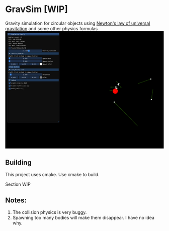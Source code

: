 # GravSim [WIP]
Gravity simulation for circular objects using [Newton's law of universal gravitation](https://en.wikipedia.org/wiki/Newton%27s_law_of_universal_gravitation)
and some other physics formulas
![img.png](blob/img.png)
## Building
This project uses cmake.
Use cmake to build.

Section WIP

## Notes:
1. The collision physics is very buggy.
2. Spawning too many bodies will make them disappear. I have no idea why.